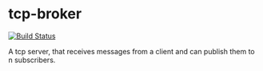 tcp-broker
==========

[![Build Status](https://travis-ci.org/BaloMueller/tcp-broker.svg?branch=master)](https://travis-ci.org/BaloMueller/tcp-broker)

A tcp server, that receives messages from a client and can publish them to n subscribers.
